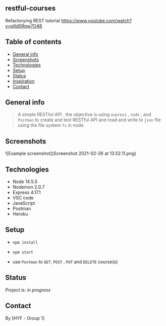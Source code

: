 ## restful-courses
Refactorying REST tutorial https://www.youtube.com/watch?v=pKd0Rpw7O48


## Table of contents

- [General info](#general-info)
- [Screenshots](#screenshots)
- [Technologies](#technologies)
- [Setup](#setup)
- [Status](#status)
- [Inspiration](#inspiration)
- [Contact](#contact)

## General info

> A simple RESTful API . the objective is using `express` , `node` , and `Postman` to create and test RESTful API and read and write to `json` file using the file system `fs` in node.

## Screenshots

![Example screenshot](Screenshot 2021-02-26 at 13.52.11.png)

## Technologies

- Node 14.5.5
- Nodemon 2.0.7
- Express 4.17.1
- VSC code
- JavaScript
- Postman
- Heroku

## Setup

- `npm install`

- `npm start`

- use `Postman` to `GET`, `POST` , `PUT` and `DELETE` course(s)


## Status

Project is: _in progress_



## Contact

By [HYF - Group 1]
